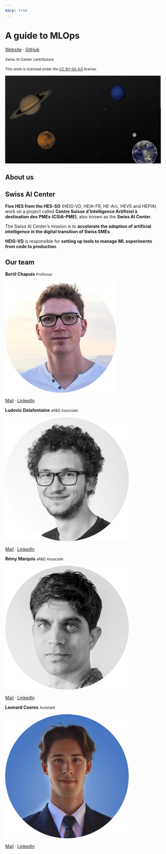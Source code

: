 ```yaml
---
marp: true
---
```


<!--
theme: gaia
size: 16:9
paginate: true
author: Swiss AI Center contributors
title: 'A guide to MLOps - Presentation'
description: 'Presentation of the MLOps guide'
url: https://mlops.swiss-ai-center.ch/presentation/
footer: '**Swiss AI Center** - A guide to MLOps 2024 - CC BY-SA 4.0'
style: |
    :root {
        --color-background: #080809;
        --color-foreground: #bcbec2;
        --color-highlight: #4051b5;
        --color-dimmed: #bcbec2;
        --color-headings: #4051b5;
    }
    blockquote {
        font-style: italic;
    }
    table {
        width: 100%;
    }
    th:first-child {
        width: 15%;
    }
    h1, h2, h3, h4, h5, h6 {
        color: var(--color-headings);
    }
    h2, h3, h4, h5, h6 {
        text-transform: uppercase;
        font-size: 1.5rem;
    }
    h1 a:link, h2 a:link, h3 a:link, h4 a:link, h5 a:link, h6 a:link {
        text-decoration: none;
    }
    hr {
        border: 1px solid var(--color-foreground);
        margin-top: 50px;
        margin-bottom: 50px
    }
    .four-columns {
        display: grid;
        grid-template-columns: repeat(4, minmax(0, 1fr));
        gap: 1rem;
    }
    .center {
        text-align: center;
    }
headingDivider: 4
-->

[illustration]: ./images/cover.png
[license]: https://github.com/swiss-ai-center/a-guide-to-mlops/blob/main/LICENSE
[website]: https://mlops.swiss-ai-center.ch
[website-qrcode]:
    https://quickchart.io/qr?format=png&ecLevel=Q&size=400&margin=1&text=https://mlops.swiss-ai-center.ch
[github]: https://github.com/swiss-ai-center/a-guide-to-mlops

# A guide to MLOps

<!--
_class: lead
_paginate: false
-->

[Website][website] · [GitHub][github]

<small>Swiss AI Center contributors</small>

<small>This work is licensed under the [CC BY-SA 4.0][license] license.</small>

![bg opacity:0.5][illustration]

## About us

<!-- _class: lead -->

## Swiss AI Center

**Five HES from the HES-SO** (HEIG-VD, HEIA-FR, HE-Arc, HEVS and HEPIA) work on
a project called **Centre Suisse d’Intelligence Artificiel à destination des
PMEs (CSIA-PME)**, also known as the **Swiss AI Center**.

The Swiss AI Center’s mission is to **accelerate the adoption of artificial
intelligence in the digital transition of Swiss SMEs**.

**HEIG-VD** is responsible for **setting up tools to manage ML experiments from
code to production**.

## Our team

<!--
_paginate: false
-->

<div class="four-columns">

<div class="center">

**Bertil
Chapuis**
<small>Professor</small>

![w:200](./images/bertil-chapuis.png)

[Mail](mailto:bertil.chapuis@heig-vd.ch) ·
[LinkedIn](https://www.linkedin.com/in/bertilchapuis/)

</div>
<div class="center">

**Ludovic
Delafontaine**
<small>aR&D Associate</small>

![w:200](./images/ludovic-delafontaine.png)

[Mail](mailto:ludovic.delafontaine@heig-vd.ch) ·
[LinkedIn](https://www.linkedin.com/in/ludelafo/)

</div>
<div class="center">

**Rémy
Marquis**
<small>aR&D Associate</small>

![w:200](./images/remy-marquis.png)

[Mail](mailto:remy.marquis@heig-vd.ch) ·
[LinkedIn](https://www.linkedin.com/in/remymarquis/)

</div>
<div class="center">

**Leonard
Cseres**
<small>Assistant</small>

![w:200](./images/leonard-cseres.png)

[Mail](mailto:leonard.cseres@heig-vd.ch) ·
[LinkedIn](https://www.linkedin.com/in/leonardcsrs/)

</div>
</div>
